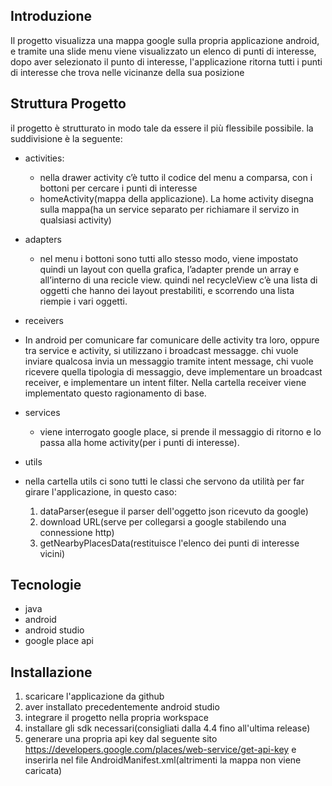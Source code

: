 ## Introduzione

Il progetto visualizza una mappa google sulla propria applicazione android, e tramite una slide menu viene visualizzato un elenco di punti di interesse, dopo aver selezionato il punto di interesse, l'applicazione ritorna tutti i punti di interesse che trova nelle vicinanze della sua posizione

## Struttura Progetto

il progetto è strutturato in modo tale da essere il più flessibile possibile. la suddivisione è la seguente:

  * activities: 
     * nella drawer activity c’è tutto il codice del menu a comparsa, con i bottoni per cercare i punti di interesse
     * homeActivity(mappa della applicazione). La home activity disegna sulla mappa(ha un service separato per richiamare il servizo in qualsiasi activity)
  * adapters
    * nel menu i bottoni sono tutti allo stesso modo, viene impostato quindi un layout con quella grafica, l’adapter prende un array e all’interno di una recicle view.  quindi nel recycleView c’è una lista di oggetti che hanno dei layout prestabiliti, e scorrendo una lista riempie i vari oggetti.
  
  * receivers
   *  In android per comunicare far comunicare delle activity tra loro, oppure tra service e activity, si utilizzano i broadcast messagge. chi vuole inviare qualcosa invia un messaggio tramite intent message, chi vuole ricevere quella tipologia di messaggio, deve implementare un broadcast receiver, e implementare un intent filter. Nella cartella receiver viene implementato questo ragionamento di base.
  
  * services
    * viene interrogato google place, si prende il messaggio di ritorno e lo passa alla home activity(per i punti di interesse).
    
  * utils
   * nella cartella utils ci sono tutti le classi che servono da utilità per far girare l'applicazione, in questo caso:
      1. dataParser(esegue il parser dell'oggetto json ricevuto da google)
      2. download URL(serve per collegarsi a google stabilendo una connessione http)
      3. getNearbyPlacesData(restituisce l'elenco dei punti di interesse vicini)

## Tecnologie
 * java
 * android
 * android studio
 * google place api

## Installazione
1. scaricare l'applicazione da github
2. aver installato precedentemente android studio
3. integrare il progetto nella propria workspace
4. installare gli sdk necessari(consigliati dalla 4.4 fino all'ultima release)
5. generare una propria api key dal seguente sito https://developers.google.com/places/web-service/get-api-key e inserirla nel file AndroidManifest.xml(altrimenti la mappa non viene caricata)
